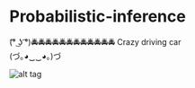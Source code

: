 # Probabilistic-inference
(͡° ͜ʖ ͡°):oncoming_police_car::oncoming_police_car::oncoming_police_car::oncoming_police_car::oncoming_police_car::oncoming_police_car::oncoming_police_car::oncoming_police_car::oncoming_police_car::oncoming_police_car::oncoming_police_car::oncoming_police_car:
 Crazy  driving  car  
 (づ｡◕‿‿◕｡)づ
 
 ![alt tag](https://cloud.githubusercontent.com/assets/7158671/18671503/04c91d88-7f4d-11e6-9dad-5d38ae854d07.jpeg)
